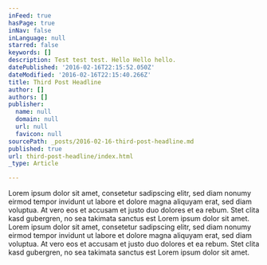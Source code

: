 ```yaml
---
inFeed: true
hasPage: true
inNav: false
inLanguage: null
starred: false
keywords: []
description: Test test test. Hello Hello hello.
datePublished: '2016-02-16T22:15:52.050Z'
dateModified: '2016-02-16T22:15:40.266Z'
title: Third Post Headline
author: []
authors: []
publisher:
  name: null
  domain: null
  url: null
  favicon: null
sourcePath: _posts/2016-02-16-third-post-headline.md
published: true
url: third-post-headline/index.html
_type: Article

---
```

Lorem ipsum dolor sit amet, consetetur sadipscing elitr, sed diam nonumy eirmod tempor invidunt ut labore et dolore magna aliquyam erat, sed diam voluptua. At vero eos et accusam et justo duo dolores et ea rebum. Stet clita kasd gubergren, no sea takimata sanctus est Lorem ipsum dolor sit amet. Lorem ipsum dolor sit amet, consetetur sadipscing elitr, sed diam nonumy eirmod tempor invidunt ut labore et dolore magna aliquyam erat, sed diam voluptua. At vero eos et accusam et justo duo dolores et ea rebum. Stet clita kasd gubergren, no sea takimata sanctus est Lorem ipsum dolor sit amet.